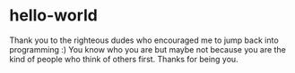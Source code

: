 # hello-world

Thank you to the righteous dudes who encouraged me to jump back into programming :)
You know who you are but maybe not because you are the kind of people who think of others first.
Thanks for being you.
